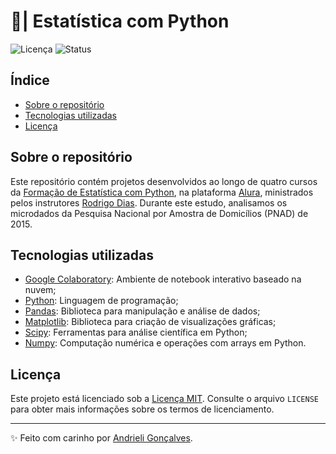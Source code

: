# 🧮| Estatística com Python

![Licença](https://img.shields.io/badge/Licen%C3%A7a-MIT-f5b5ca.svg)
![Status](https://img.shields.io/badge/Status-Em%20Desenvolvimento-F8EE77.svg)

## Índice

- [Sobre o repositório](#sobre-o-repositório)
- [Tecnologias utilizadas](#tecnologias-utilizadas)
- [Licença](#licença)

## Sobre o repositório

Este repositório contém projetos desenvolvidos ao longo de quatro cursos da [Formação de Estatística com Python](https://www.alura.com.br/formacao-estatistica-python), na plataforma [Alura](https://www.alura.com.br/), ministrados pelos instrutores [Rodrigo Dias](https://www.linkedin.com/in/rodrigo-fernando-dias-118181120/). Durante este estudo, analisamos os microdados da Pesquisa Nacional por Amostra de Domicílios (PNAD) de 2015.

## Tecnologias utilizadas
- [Google Colaboratory](https://colab.research.google.com/): Ambiente de notebook interativo baseado na nuvem;
- [Python](https://docs.python.org/3/): Linguagem de programação;
- [Pandas](https://pandas.pydata.org/): Biblioteca para manipulação e análise de dados;
- [Matplotlib](https://matplotlib.org/stable/index.html): Biblioteca para criação de visualizações gráficas;
- [Scipy](https://www.scipy.org/): Ferramentas para análise científica em Python;
- [Numpy](https://numpy.org/): Computação numérica e operações com arrays em Python.

## Licença

Este projeto está licenciado sob a [Licença MIT](https://opensource.org/licenses/MIT). Consulte o arquivo `LICENSE` para obter mais informações sobre os termos de licenciamento.

---

✨ Feito com carinho por [Andrieli Gonçalves](https://github.com/strawndri).

